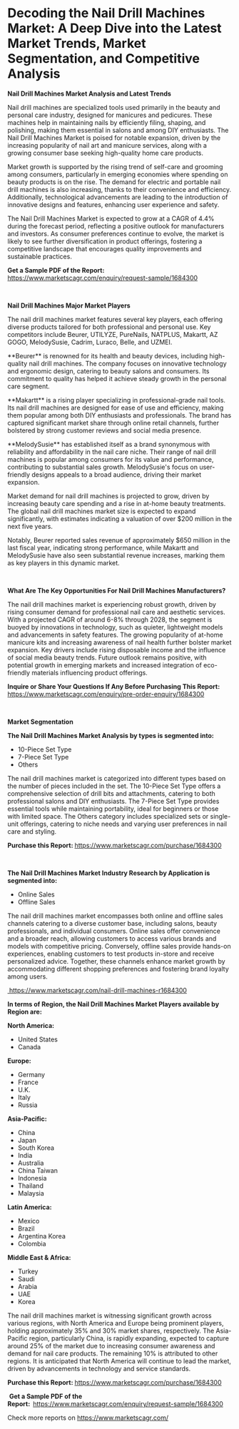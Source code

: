 <p><h1>Decoding the Nail Drill Machines Market: A Deep Dive into the Latest Market Trends, Market Segmentation, and Competitive Analysis</h1></p><p><strong>Nail Drill Machines Market Analysis and Latest Trends</strong></p>
<p><p>Nail drill machines are specialized tools used primarily in the beauty and personal care industry, designed for manicures and pedicures. These machines help in maintaining nails by efficiently filing, shaping, and polishing, making them essential in salons and among DIY enthusiasts. The Nail Drill Machines Market is poised for notable expansion, driven by the increasing popularity of nail art and manicure services, along with a growing consumer base seeking high-quality home care products.</p><p>Market growth is supported by the rising trend of self-care and grooming among consumers, particularly in emerging economies where spending on beauty products is on the rise. The demand for electric and portable nail drill machines is also increasing, thanks to their convenience and efficiency. Additionally, technological advancements are leading to the introduction of innovative designs and features, enhancing user experience and safety. </p><p>The Nail Drill Machines Market is expected to grow at a CAGR of 4.4% during the forecast period, reflecting a positive outlook for manufacturers and investors. As consumer preferences continue to evolve, the market is likely to see further diversification in product offerings, fostering a competitive landscape that encourages quality improvements and sustainable practices.</p></p>
<p><strong>Get a Sample PDF of the Report:&nbsp;</strong> <a href="https://www.marketscagr.com/enquiry/request-sample/1684300?utm_campaign=2990&utm_medium=2&utm_source=Github&utm_content=ia&utm_term=04042025&utm_id=nail-drill-machines">https://www.marketscagr.com/enquiry/request-sample/1684300</a></p>
<p>&nbsp;</p>
<p><strong>Nail Drill Machines Major Market Players</strong></p>
<p><p>The nail drill machines market features several key players, each offering diverse products tailored for both professional and personal use. Key competitors include Beurer, UTILYZE, PureNails, NATPLUS, Makartt, AZ GOGO, MelodySusie, Cadrim, Luraco, Belle, and UZMEI.</p><p>**Beurer** is renowned for its health and beauty devices, including high-quality nail drill machines. The company focuses on innovative technology and ergonomic design, catering to beauty salons and consumers. Its commitment to quality has helped it achieve steady growth in the personal care segment.</p><p>**Makartt** is a rising player specializing in professional-grade nail tools. Its nail drill machines are designed for ease of use and efficiency, making them popular among both DIY enthusiasts and professionals. The brand has captured significant market share through online retail channels, further bolstered by strong customer reviews and social media presence.</p><p>**MelodySusie** has established itself as a brand synonymous with reliability and affordability in the nail care niche. Their range of nail drill machines is popular among consumers for its value and performance, contributing to substantial sales growth. MelodySusie's focus on user-friendly designs appeals to a broad audience, driving their market expansion.</p><p>Market demand for nail drill machines is projected to grow, driven by increasing beauty care spending and a rise in at-home beauty treatments. The global nail drill machines market size is expected to expand significantly, with estimates indicating a valuation of over $200 million in the next five years.</p><p>Notably, Beurer reported sales revenue of approximately $650 million in the last fiscal year, indicating strong performance, while Makartt and MelodySusie have also seen substantial revenue increases, marking them as key players in this dynamic market.</p></p>
<p>&nbsp;</p>
<p><strong>What Are The Key Opportunities For Nail Drill Machines Manufacturers?</strong></p>
<p><p>The nail drill machines market is experiencing robust growth, driven by rising consumer demand for professional nail care and aesthetic services. With a projected CAGR of around 6-8% through 2028, the segment is buoyed by innovations in technology, such as quieter, lightweight models and advancements in safety features. The growing popularity of at-home manicure kits and increasing awareness of nail health further bolster market expansion. Key drivers include rising disposable income and the influence of social media beauty trends. Future outlook remains positive, with potential growth in emerging markets and increased integration of eco-friendly materials influencing product offerings.</p></p>
<p><strong>Inquire or Share Your Questions If Any Before Purchasing This Report:</strong> <a href="https://www.marketscagr.com/enquiry/pre-order-enquiry/1684300?utm_campaign=2990&utm_medium=2&utm_source=Github&utm_content=ia&utm_term=04042025&utm_id=nail-drill-machines">https://www.marketscagr.com/enquiry/pre-order-enquiry/1684300</a></p>
<p>&nbsp;</p>
<p><strong>Market Segmentation</strong></p>
<p><strong>The Nail Drill Machines Market Analysis by types is segmented into:</strong></p>
<p><ul><li>10-Piece Set Type</li><li>7-Piece Set Type</li><li>Others</li></ul></p>
<p><p>The nail drill machines market is categorized into different types based on the number of pieces included in the set. The 10-Piece Set Type offers a comprehensive selection of drill bits and attachments, catering to both professional salons and DIY enthusiasts. The 7-Piece Set Type provides essential tools while maintaining portability, ideal for beginners or those with limited space. The Others category includes specialized sets or single-unit offerings, catering to niche needs and varying user preferences in nail care and styling.</p></p>
<p><strong>Purchase this Report:&nbsp;</strong><a href="https://www.marketscagr.com/purchase/1684300?utm_campaign=2990&utm_medium=2&utm_source=Github&utm_content=ia&utm_term=04042025&utm_id=nail-drill-machines">https://www.marketscagr.com/purchase/1684300</a></p>
<p>&nbsp;</p>
<p><strong>The Nail Drill Machines Market Industry Research by Application is segmented into:</strong></p>
<p><ul><li>Online Sales</li><li>Offline Sales</li></ul></p>
<p><p>The nail drill machines market encompasses both online and offline sales channels catering to a diverse customer base, including salons, beauty professionals, and individual consumers. Online sales offer convenience and a broader reach, allowing customers to access various brands and models with competitive pricing. Conversely, offline sales provide hands-on experiences, enabling customers to test products in-store and receive personalized advice. Together, these channels enhance market growth by accommodating different shopping preferences and fostering brand loyalty among users.</p></p>
<p><a href="https://www.marketscagr.com/nail-drill-machines-r1684300?utm_campaign=2990&utm_medium=2&utm_source=Github&utm_content=ia&utm_term=04042025&utm_id=nail-drill-machines">&nbsp;https://www.marketscagr.com/nail-drill-machines-r1684300</a></p>
<p><strong>In terms of Region, the Nail Drill Machines Market Players available by Region are:</strong></p>
<p>
    <p> <strong> North America: </strong>
        <ul>
            <li>United States</li>
            <li>Canada</li>
        </ul>
        </p> 
    <p> <strong> Europe: </strong>
        <ul>
            <li>Germany</li>
            <li>France</li>
            <li>U.K.</li>
            <li>Italy</li>
            <li>Russia</li>
        </ul>
        </p> 
    <p> <strong> Asia-Pacific: </strong>
        <ul>
            <li>China</li>
            <li>Japan</li>
            <li>South Korea</li>
            <li>India</li>
            <li>Australia</li>
            <li>China Taiwan</li>
            <li>Indonesia</li>
            <li>Thailand</li>
            <li>Malaysia</li>
        </ul>
        </p> 
    <p> <strong> Latin America: </strong>
        <ul>
            <li>Mexico</li>
            <li>Brazil</li>
            <li>Argentina Korea</li>
            <li>Colombia</li>
        </ul>
        </p> 
    <p> <strong> Middle East & Africa: </strong>
        <ul>
            <li>Turkey</li>
            <li>Saudi</li>
            <li>Arabia</li>
            <li>UAE</li>
            <li>Korea</li>
        </ul>
    </p>
    </p>
<p><p>The nail drill machines market is witnessing significant growth across various regions, with North America and Europe being prominent players, holding approximately 35% and 30% market shares, respectively. The Asia-Pacific region, particularly China, is rapidly expanding, expected to capture around 25% of the market due to increasing consumer awareness and demand for nail care products. The remaining 10% is attributed to other regions. It is anticipated that North America will continue to lead the market, driven by advancements in technology and service standards.</p></p>
<p><strong>Purchase this Report: </strong><a href="https://www.marketscagr.com/purchase/1684300?utm_campaign=2990&utm_medium=2&utm_source=Github&utm_content=ia&utm_term=04042025&utm_id=nail-drill-machines">https://www.marketscagr.com/purchase/1684300</a></p>
<p>&nbsp;<strong>Get a Sample PDF of the Report:&nbsp;&nbsp;</strong><a href="https://www.marketscagr.com/enquiry/request-sample/1684300?utm_campaign=2990&utm_medium=2&utm_source=Github&utm_content=ia&utm_term=04042025&utm_id=nail-drill-machines">https://www.marketscagr.com/enquiry/request-sample/1684300</a></p>
<p><strong></strong></p>
<p>Check more reports on <a href="https://www.marketscagr.com/?utm_campaign=2990&utm_medium=2&utm_source=Github&utm_content=ia&utm_term=04042025&utm_id=nail-drill-machines">https://www.marketscagr.com/</a></p>